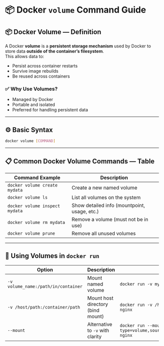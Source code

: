 
# 📦 Docker `volume` Command Guide

## 📦 Docker Volume — Definition

A Docker **volume** is a **persistent storage mechanism** used by Docker to store data **outside of the container’s filesystem**.  
This allows data to:
- Persist across container restarts
- Survive image rebuilds
- Be reused across containers

### ✅ Why Use Volumes?
- Managed by Docker
- Portable and isolated
- Preferred for handling persistent data

---

## ⚙️ Basic Syntax

```bash
docker volume [COMMAND]
```

---

## 📋 Common Docker Volume Commands — Table

| Command Example                          | Description                                         |
|------------------------------------------|-----------------------------------------------------|
| `docker volume create mydata`           | Create a new named volume                          |
| `docker volume ls`                      | List all volumes on the system                     |
| `docker volume inspect mydata`         | Show detailed info (mountpoint, usage, etc.)       |
| `docker volume rm mydata`              | Remove a volume (must not be in use)               |
| `docker volume prune`                  | Remove all unused volumes                          |

---

## 🔄 Using Volumes in `docker run`

| Option                                | Description                            | Example                                                      |
|--------------------------------------|----------------------------------------|--------------------------------------------------------------|
| `-v volume_name:/path/in/container`  | Mount named volume                     | `docker run -v mydata:/app/data nginx`                      |
| `-v /host/path:/container/path`      | Mount host directory (bind mount)      | `docker run -v /home/user/logs:/var/log nginx`              |
| `--mount`                            | Alternative to `-v` with clarity       | `docker run --mount type=volume,source=mydata,target=/app/data nginx` |

